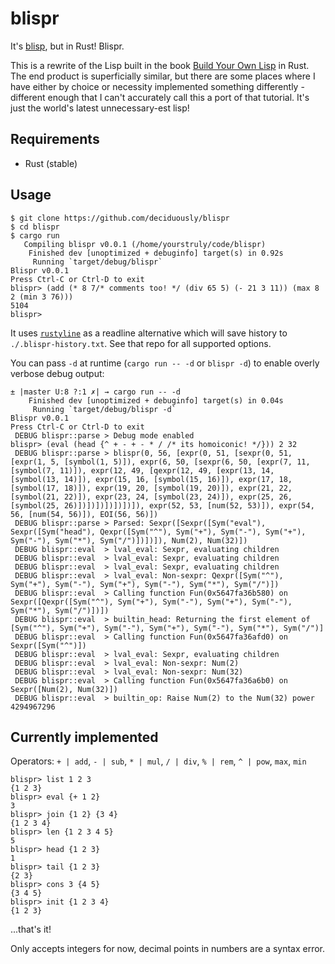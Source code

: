 # blispr

It's [blisp](https://github.com/deciduously/blisp), but in Rust!   Blispr.

This is a rewrite of the Lisp built in the book [Build Your Own Lisp](http://www.buildyourownlisp.com/) in Rust.  The end product is superficially similar, but there are some places where I have either by choice or necessity implemented something differently - different enough that I can't accurately call this a port of that tutorial.  It's just the world's latest unnecessary-est lisp!

## Requirements

* Rust (stable)

## Usage

```blispr
$ git clone https://github.com/deciduously/blispr
$ cd blispr
$ cargo run
   Compiling blispr v0.0.1 (/home/yourstruly/code/blispr)
    Finished dev [unoptimized + debuginfo] target(s) in 0.92s
     Running `target/debug/blispr`
Blispr v0.0.1
Press Ctrl-C or Ctrl-D to exit
blispr> (add (* 8 7/* comments too! */ (div 65 5) (- 21 3 11)) (max 8 2 (min 3 76)))
5104
blispr>
```

It uses [`rustyline`](https://github.com/kkawakam/rustyline) as a readline alternative which will save history to `./.blispr-history.txt`.  See that repo for all supported options.

You can pass `-d` at runtime (`cargo run -- -d` or `blispr -d`) to enable overly verbose debug output:
```
± |master U:8 ?:1 ✗| → cargo run -- -d
    Finished dev [unoptimized + debuginfo] target(s) in 0.04s
     Running `target/debug/blispr -d`
Blispr v0.0.1
Press Ctrl-C or Ctrl-D to exit
 DEBUG blispr::parse > Debug mode enabled
blispr> (eval (head {^ + - + - * / /* its homoiconic! */})) 2 32
 DEBUG blispr::parse > blispr(0, 56, [expr(0, 51, [sexpr(0, 51, [expr(1, 5, [symbol(1, 5)]), expr(6, 50, [sexpr(6, 50, [expr(7, 11, [symbol(7, 11)]), expr(12, 49, [qexpr(12, 49, [expr(13, 14, [symbol(13, 14)]), expr(15, 16, [symbol(15, 16)]), expr(17, 18, [symbol(17, 18)]), expr(19, 20, [symbol(19, 20)]), expr(21, 22, [symbol(21, 22)]), expr(23, 24, [symbol(23, 24)]), expr(25, 26, [symbol(25, 26)])])])])])])]), expr(52, 53, [num(52, 53)]), expr(54, 56, [num(54, 56)]), EOI(56, 56)])
 DEBUG blispr::parse > Parsed: Sexpr([Sexpr([Sym("eval"), Sexpr([Sym("head"), Qexpr([Sym("^"), Sym("+"), Sym("-"), Sym("+"), Sym("-"), Sym("*"), Sym("/")])])]), Num(2), Num(32)])
 DEBUG blispr::eval  > lval_eval: Sexpr, evaluating children
 DEBUG blispr::eval  > lval_eval: Sexpr, evaluating children
 DEBUG blispr::eval  > lval_eval: Sexpr, evaluating children
 DEBUG blispr::eval  > lval_eval: Non-sexpr: Qexpr([Sym("^"), Sym("+"), Sym("-"), Sym("+"), Sym("-"), Sym("*"), Sym("/")])
 DEBUG blispr::eval  > Calling function Fun(0x5647fa36b580) on Sexpr([Qexpr([Sym("^"), Sym("+"), Sym("-"), Sym("+"), Sym("-"), Sym("*"), Sym("/")])])
 DEBUG blispr::eval  > builtin_head: Returning the first element of [Sym("^"), Sym("+"), Sym("-"), Sym("+"), Sym("-"), Sym("*"), Sym("/")]
 DEBUG blispr::eval  > Calling function Fun(0x5647fa36afd0) on Sexpr([Sym("^")])
 DEBUG blispr::eval  > lval_eval: Sexpr, evaluating children
 DEBUG blispr::eval  > lval_eval: Non-sexpr: Num(2)
 DEBUG blispr::eval  > lval_eval: Non-sexpr: Num(32)
 DEBUG blispr::eval  > Calling function Fun(0x5647fa36a6b0) on Sexpr([Num(2), Num(32)])
 DEBUG blispr::eval  > builtin_op: Raise Num(2) to the Num(32) power
4294967296
```

## Currently implemented

Operators: `+ | add`, `- | sub`, `* | mul`, `/ | div`, `% | rem`, `^ | pow`, `max`, `min`

```
blispr> list 1 2 3
{1 2 3}
blispr> eval {+ 1 2}
3
blispr> join {1 2} {3 4}
{1 2 3 4}
blispr> len {1 2 3 4 5}
5
blispr> head {1 2 3}
1
blispr> tail {1 2 3}
{2 3}
blispr> cons 3 {4 5}
{3 4 5}
blispr> init {1 2 3 4}
{1 2 3}
```

...that's it!

Only accepts integers for now, decimal points in numbers are a syntax error.